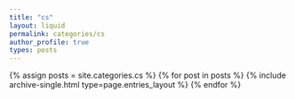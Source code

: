 ```yaml
---
title: "cs"
layout: liquid
permalink: categories/cs
author_profile: true
types: posts
---
```


{% assign posts = site.categories.cs %}
{% for post in posts %}
  {% include archive-single.html type=page.entries_layout %}
{% endfor %}